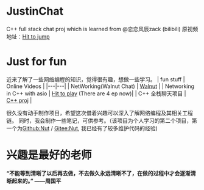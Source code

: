 # JustinChat
C++ full stack chat proj which is learned from @恋恋风辰zack (bilibili)
原视频地址：[Hit to jump](https://www.bilibili.com/video/BV1k2421K7ZB/?share_source=copy_web&vd_source=ca2feff7d155a2579964dfa2c3173769)

# Just for fun 
近来了解了一些网络编程的知识，觉得很有趣，想做一些学习。
| fun stuff | Online Videos |
|---|---|
| NetWorking(Walnut Chat) | [Walnut](https://youtu.be/jS9rBienEFQ?si=o16xt5YjiMyDAL56) |
| Networking in C++ with asio | [Hit to play](https://youtu.be/UbjxGvrDrbw?si=SB7qdfsFywWZRybG) (There are 4 ep now)|
| C++ 全栈聊天项目 | [C++ proj](https://www.bilibili.com/video/BV1k2421K7ZB/?share_source=copy_web&vd_source=ca2feff7d155a2579964dfa2c3173769) |

很久没有动手制作项目，希望这次借着兴趣可以深入了解网络编程及其相关工程链。
同时，我会制作一些笔记，可供参考。（该项目为个人学习的第二个项目，第一个为[Github:Nut](https://github.com/JJJJJJJustin/Nut) / [Gitee:Nut](https://gitee.com/fffffffelix/Nut), 我已经有了较多维护代码的经验)

# 兴趣是最好的老师
**“不能等到清晰了以后再去做，不去做久永远清晰不了，在做的过程中才会逐渐清晰起来的。” ——周国平**